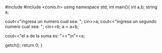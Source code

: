 #include <iostream>
#include <conio.h>
using namespace std;
int main(){
	int a,b;
	string a;

cout<<"ingresa un numero cual sea: ";
cin>>a;
cout<<"ingresa un segundo numero cual sea: ";
cin>>b;
a = a+b;

cout<<"el a de la suma es: "<<"\n"<<a;




getch();
return 0;
}